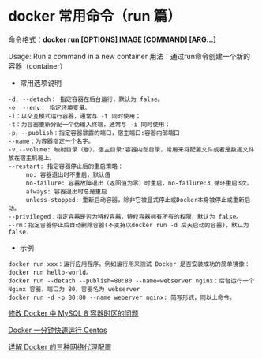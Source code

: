 # docker 常用命令（run 篇）

命令格式：**docker run [OPTIONS] IMAGE [COMMAND] [ARG…]**

Usage: Run a command in a new container
用法：通过run命令创建一个新的容器（container）

- 常用选项说明

```
-d, --detach： 指定容器在后台运行，默认为 false。
-e, --env： 指定环境变量。
-i：以交互模式运行容器，通常与 -t 同时使用；
-t：为容器重新分配一个伪输入终端，通常与 -i 同时使用；
-p，--publish：指定容器暴露的端口，宿主端口:容器内部端口
--name：为容器指定一个名字。
-v,--volume: 映射目录（卷），宿主目录:容器内部目录，常用来将配置文件或者是数据文件放在宿主机器上。
--restart: 指定容器停止后的重启策略：
     no: 容器退出时不重启，默认值
     no-failure: 容器故障退出（返回值为零）时重启，no-failure:3 循环重启3次。
     always: 容器退出时总是重启
     unless-stopped: 重新启动容器，除非它被显式停止或Docker本身被停止或重新启动。
--privileged：指定容器是否为特权容器，特权容器拥有所有的权限，默认为 false。
--rm：指定容器停止后自动删除容器(不支持以docker run -d 后天启动的容器)，默认为 false.
```

- 示例

```
docker run xxx：运行应用程序。例如运行用来测试 Docker 是否安装成功的简单镜像：docker run hello-world。
docker run --detach --publish=80:80 --name=webserver nginx：后台运行一个 Nginx 容器，端口为 80，容器名为 webserver
docker run -d -p 80:80 --name weberver nginx: 简写形式，同以上命令。
```



[修改 Docker 中 MySQL 8 容器时区的问题](http://roc.havemail.cn/archives/1232.html?relatedposts_hit=1&relatedposts_origin=355&relatedposts_position=0)

[Docker 一分钟快速运行 Centos](http://roc.havemail.cn/archives/877.html?relatedposts_hit=1&relatedposts_origin=355&relatedposts_position=1)

[详解 Docker 的三种网络代理配置](http://roc.havemail.cn/archives/1640.html?relatedposts_hit=1&relatedposts_origin=355&relatedposts_position=2)